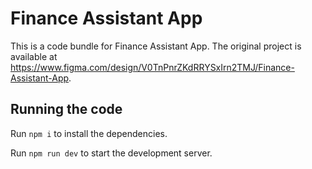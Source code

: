 
  # Finance Assistant App

  This is a code bundle for Finance Assistant App. The original project is available at https://www.figma.com/design/V0TnPnrZKdRRYSxIrn2TMJ/Finance-Assistant-App.

  ## Running the code

  Run `npm i` to install the dependencies.

  Run `npm run dev` to start the development server.
  